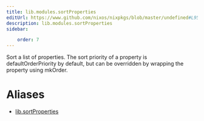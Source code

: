 ```yaml
---
title: lib.modules.sortProperties
editUrl: https://www.github.com/nixos/nixpkgs/blob/master/undefined#L951C20
description: lib.modules.sortProperties
sidebar:

    order: 7
---
```


Sort a list of properties.  The sort priority of a property is
defaultOrderPriority by default, but can be overridden by wrapping the property
using mkOrder.


# Aliases

- [lib.sortProperties](/nix-doc-comments/reference/lib/lib-sortproperties)


